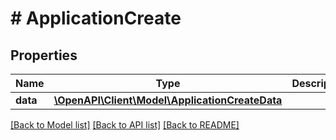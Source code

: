 # # ApplicationCreate

## Properties

Name | Type | Description | Notes
------------ | ------------- | ------------- | -------------
**data** | [**\OpenAPI\Client\Model\ApplicationCreateData**](ApplicationCreateData.md) |  |

[[Back to Model list]](../../README.md#models) [[Back to API list]](../../README.md#endpoints) [[Back to README]](../../README.md)
